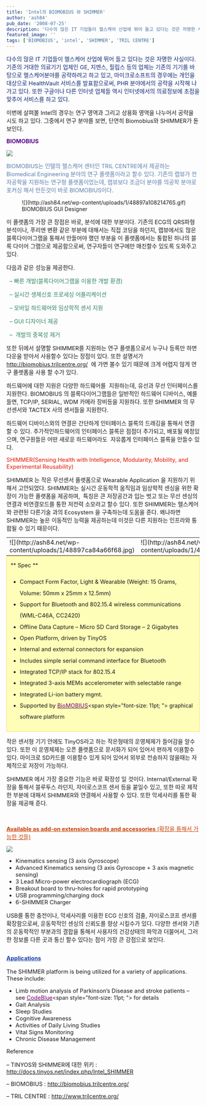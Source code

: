 ```yaml
---
title: 'Intel의 BIOMOBIUS 와 SHIMMER'
author: 'ash84'
pub_date: '2008-07-25'
description: '다수의 많은 IT 기업들이 헬스케어 산업에 뛰어 들고 있다는 것은 자명한 사실이다. 기존의 거대한 의료기기 업체인 GE, 지멘스, 필립스 등의 업체는 기존의 기기를 바탕으로 헬스케어분야를 공략하려고 하고 있고, 마이크로소프트의 경우에는 개인을 대상으로 HealthVault 서비스를 발표함으로써, PHR 분야에서의 공략을 시작해 나가고 있다. 또한 구글이나 다른 인'
featured_image: ''
tags: ['BIOMOBIUS', 'intel', 'SHIMMER', 'TRIL CENTRE']
---
```



<span style="font-size: 11pt; "></span>

<font color="#112a75"><span style="font-size: 11pt; ">다수의 많은 IT 기업들이 헬스케어 산업에 뛰어 들고 있다는 것은 자명한 사실이다. 기존의 거대한 의료기기 업체인 GE, 지멘스, 필립스 등의 업체는 기존의 기기를 바탕으로 헬스케어분야를 공략하려고 하고 있고, 마이크로소프트의 경우에는 개인을 대상으로 HealthVault 서비스를 발표함으로써, PHR 분야에서의 공략을 시작해 나가고 있다. 또한 구글이나 다른 인터넷 업체들 역시 인터넷에서의 의료정보에 초점을 맞추어 서비스를 하고 있다. </span></font>

<span style="font-size: 11pt; ">  
</span>

<span style="font-size: 11pt; ">이번에 살펴볼 Intel의 경우는 연구 영역과 그리고 상용화 영역을 나누어서 공략을 시도 하고 있다. 그중에서 연구 분야를 보면, 단연히 Biomobius와 SHIMMER가 돋보인다. </span>

<span style="font-size: 11pt; "></span>

**<font color="#57048c"><span style="font-size: 11pt; ">BIOMOBIUS</span></font>**

**<font color="#57048c">![](http://ash84.net/wp-content/uploads/1/48897a107dd6060.jpg)</font>**

<span style="font-size: 11pt; ">  
</span>

<font color="#5c7fb0"><span style="font-size: 11pt; ">BIOMOBIUS는 인텔의 헬스케어 센터인 TRIL CENTRE에서 제공하는 Biomedical Engineering 분야의 연구 플랫폼이라고 할수 있다. 기존의 랩뷰가 전자공학을 지원하는 연구형 플랫폼이었는데, 랩뷰보다 조금더 분야를 의공학 분야로 포커싱 해서 만든것이 바로 BIOMOBIUS이다. </span></font>

<span style="font-size: 11pt; ">  
</span>  
<span style="font-size: 11pt; ">  
</span>

<figure class="wp-caption aligncenter" style="width: 520px">![](http://ash84.net/wp-content/uploads/1/48897a10821476S.gif)<figcaption class="wp-caption-text">BIOMOBIUS GUI Designer</figcaption></figure>

<span style="font-size: 11pt; "></span>

<span style="font-size: 11pt; ">이 플랫폼의 가장 큰 장점은 바로, 분석에 대한 부분이다. 기존의 ECG의 QRS파형 분석이나, 푸리엔 변환 같은 부분에 대해서는 직접 코딩을 하던지, 랩뷰에서도 많은 블록다이어그램을 통해서 만들어야 했던 부분을 이 플랫폼에서는 통합된 하나의 블록 다이어 그램으로 제공함으로써, 연구자들이 연구에만 매진할수 있도록 도와주고 있다. </span>

<span style="font-size: 11pt; ">  
</span>

<span style="font-size: 11pt; ">다음과 같은 성능을 제공한다.</span>

<span style="font-size: 11pt; ">  
</span>

<font color="#318561"><span style="font-size: 11pt; ">  – 빠른 개발(블록다이어그램을 이용한 개발 환경)</span></font>

<span style="font-size: 11pt; ">  
</span>

<font color="#318561"><span style="font-size: 11pt; ">  – 실시간 생체신호 프로세싱 어플리케이션</span></font>

<span style="font-size: 11pt; ">  
</span>

<font color="#318561"><span style="font-size: 11pt; ">  – 모바일 하드웨어와 임상학적 센서 지원</span></font>

<span style="font-size: 11pt; ">  
</span>

<font color="#318561"><span style="font-size: 11pt; ">  – GUI 디자이너 제공</span></font>

<span style="font-size: 11pt; ">  
</span>

<font color="#318561"><span style="font-size: 11pt; ">  –  개발의 중복성 제거 </span></font>

<span style="font-size: 11pt; ">  
</span>

<span style="font-size: 11pt; ">또한 뒤에서 설명할 SHIMMER를 지원하는 연구 플랫폼으로서 누구나 등록만 하면 다운을 받아서 사용할수 있다는 장점이 있다. 또한 설명서가 </span>[<span style="font-size: 11pt; ">http://biomobius.trilcentre.org/</span>](http://biomobius.trilcentre.org/)<span style="font-size: 11pt; ">  에 가면 볼수 있기 때문에 크게 어렵지 않게 연구 플랫폼을 사용 할 수가 있다. </span>

<span style="font-size: 11pt; ">  
</span>

<span style="font-size: 11pt; ">하드웨어에 대한 지원은 다양한 하드웨어를  지원하는데, 유선과 무선 인터페이스를 지원한다. BIOMOBIUS 의 블록다이어그램들은 일반적인 하드웨어 디바이스, 예를 들면, TCP/IP, SERIAL, WDM 카메라 장비등을 지원하다. 또한 SHIMMER 의 무선센서와 TACTEX 사의 센서들을 지원한다. </span>

<span style="font-size: 11pt; ">  
</span>

<span style="font-size: 11pt; ">하드웨어 디바이스와의 연결은 간단하게 인터페이스 블록의 드래깅을 통해서 연결 할 수 있다. 추가적인하드웨어의 인터페이스 블록은 점점더 추가되고, 배포될 예정있으며, 연구원들은 어떤 새로운 하드웨어라도  자유롭게 인터페이스 블록을 만들수 있다.  </span>

<span style="font-size: 11pt; "></span>

<font color="#e31600"><span style="font-size: 11pt; ">SHIMMER(Sensing Health with Intelligence, Modularity, Mobility, and Experimental Reusability)</span></font>

<span style="font-size: 11pt; ">  
</span>

<span style="font-size: 11pt; ">SHIMMER 는 작은 무선센서 플랫폼으로 Wearable Application 을 지원하기 위해서 고안되었다. SHIMMER는 실시간 운동학적 움직임과 임상학적 센싱을 위한 확장이 가능한 플랫폼을 제공하며,  특징은 큰 저장공간과 입는 벗고 또는 무선 센싱의 연결과 비연결모드를 통한 저전력 소모라고 할수 있다. 또한 SHIMMER는 헬스케어와 관련된 다른기술 과의 Ecosystem 을 구축하는데 도움을 준다. 왜냐하면 SHIMMER는 높은 이동적인 능력을 제공하는데 이것은 다른 지원하는 인프라와 통합될 수 있기 때문이다.  </span>

<span style="font-size: 11pt; "></span>

<div class="imageblock dual" style="text-align: center; line-height: 2; "><table border="0" cellpadding="0" cellspacing="5" style="margin: 0 auto;"><tbody><tr><td>![](http://ash84.net/wp-content/uploads/1/48897ca84a66f68.jpg)</td><td>![](http://ash84.net/wp-content/uploads/1/48897ca84be2f62.gif)</td></tr></tbody></table></div><span style="font-size: 11pt; ">  
</span>

<div class="txc-textbox" style="border: 1px dashed rgb(243, 197, 52); padding: 10px; background-color: rgb(254, 254, 184); line-height: 2; "><span style="font-size: 11pt; ">  
</span>**<span style="font-size: 11pt; "> Spec </span>**

<span style="font-size: 11pt; ">  
</span>

- <span style="font-size: 11pt; ">Compact Form Factor, Light & Wearable (Weight: 15 Grams, Volume: 50mm x 25mm x 12.5mm) </span>
- <span style="font-size: 11pt; ">Support for Bluetooth and 802.15.4 wireless communications (WML-C46A, CC2420) </span>
- <span style="font-size: 11pt; ">Offline Data Capture – Micro SD Card Storage – 2 Gigabytes </span>
- <span style="font-size: 11pt; ">Open Platform, driven by TinyOS </span>
- <span style="font-size: 11pt; ">Internal and external connectors for expansion </span>
- <span style="font-size: 11pt; ">Includes simple serial command interface for Bluetooth </span>
- <span style="font-size: 11pt; ">Integrated TCP/IP stack for 802.15.4 </span>
- <span style="font-size: 11pt; ">Integrated 3-axis MEMs accelerometer with selectable range </span>
- <span style="font-size: 11pt; ">Integrated Li-ion battery mgmt. </span>
- <span style="font-size: 11pt; ">Supported by </span>[<font color="#800080" goog_docs_charindex="2640" id="sfsl13"><span style="font-size: 11pt; ">BioMOBIUS</span></font>](http://www.biomobius.org/ "http://www.biomobius.org/")<span style="font-size: 11pt; "> graphical software platform </span>

</div><span style="font-size: 11pt; "></span>

<span style="font-size: 11pt; ">작은 센서형 기기 안에도 TinyOS라고 하는 작은형태의 운영체제가 들어감을 알수 있다. 또한 이 운영체제는 오픈 플랫폼으로 문서화가 되어 있어서 편하게 이용할수 있다. 마이크로 SD카드를 이용할수 있게 되어 있어서 외부로 전송하지 않을때는 자체적으로 저장이 가능하다.  </span>

<span style="font-size: 11pt; ">  
</span>

<span style="font-size: 11pt; ">SHIMMER 에서 가장 중요한 기능은 바로 확장성 일 것이다. Internal/External 확장을 통해서 블루투스 라던지, 자이로스코프 센서 등을 붙일수 있고, 또한 따로 제작한 부분에 대해서 SHIMMER와 연결해서 사용할 수 있다. 또한 악세사리를 통한 확장을 제공해 준다. </span>

<span style="font-size: 11pt; ">  
</span>

<span style="font-size: 11pt; "> </span>

<span style="font-size: 11pt; ">  
</span>

<font color="#c84205"><u>**<span style="font-size: 11pt; ">Available as add-on extension boards and accessories</span>**<span style="font-size: 11pt; "> (확장을 통해서 가능한 것들)</span></u></font>

<span style="font-size: 11pt; "></span>

![](http://ash84.net/wp-content/uploads/1/48897ef253f8f7F.gif)

<span style="font-size: 11pt; "></span>

- <span style="font-size: 11pt; ">Kinematics sensing (3 axis Gyroscope) </span>
- <span style="font-size: 11pt; ">Advanced Kinematics sensing (3 axis Gyroscope + 3 axis magnetic sensing) </span>
- <span style="font-size: 11pt; ">3 Lead Micro-power electrocardiograph (ECG) </span>
- <span style="font-size: 11pt; ">Breakout board to thru-holes for rapid prototyping </span>
- <span style="font-size: 11pt; ">USB programming/charging dock </span>
- <span style="font-size: 11pt; ">6-SHIMMER Charger </span>

<span style="font-size: 11pt; ">  
</span>

<span style="font-size: 11pt; ">USB를 통한 충전이나, 악세사리를 이용한 ECG 신호의 검출, 자이로스코프 센서를 확장함으로써, 운동학적인 센싱의 신뢰도를 향상 시킬수가 있다. 다양한 센서와 기존의 운동학적인 부분과의 결합을 통해서 사용자의 건강상태의 파악과 더불어서, 그러한 정보를 다른 곳과 통신 할수 있다는 점이 가장 큰 강점으로 보인다. </span>

<span style="font-size: 11pt; "></span>


## <span class="mw-headline" goog_docs_charindex="3074"><span style="FONT-SIZE: 9pt"><font color="#193da9"><u><span style="font-size: 11pt; ">Applications </span></u></font></span></span>

<span style="font-size: 11pt; ">  
</span>

<span style="font-size: 11pt; ">The SHIMMER platform is being utilized for a variety of applications. These include: </span>

<span style="font-size: 11pt; ">  
</span>

- <span style="font-size: 11pt; ">Limb motion analysis of Parkinson’s Disease and stroke patients – see </span>[<font color="#800080" goog_docs_charindex="3250" id="br9j26"><span style="font-size: 11pt; ">CodeBlue</span></font>](http://www.eecs.harvard.edu/~mdw/proj/codeblue "http://www.eecs.harvard.edu/~mdw/proj/codeblue")<span style="font-size: 11pt; "> for details </span>
- <span style="font-size: 11pt; ">Gait Analysis </span>
- <span style="font-size: 11pt; ">Sleep Studies </span>
- <span style="font-size: 11pt; ">Cognitive Awareness </span>
- <span style="font-size: 11pt; ">Activities of Daily Living Studies </span>
- <span style="font-size: 11pt; ">Vital Signs Monitoring </span>
- <span style="font-size: 11pt; ">Chronic Disease Management </span>

<span style="font-size: 11pt; "></span>

<span style="font-size: 11pt; ">Reference</span>

<span style="font-size: 11pt; ">  
</span>

<span style="font-size: 11pt; ">– TINYOS와 SHIMMER에 대한 위키 : </span>[<span style="font-size: 11pt; ">http://docs.tinyos.net/index.php/Intel_SHIMMER</span>](http://docs.tinyos.net/index.php/Intel_SHIMMER)

<span style="font-size: 11pt; ">  
</span>

<span style="font-size: 11pt; ">– BIOMOBIUS : </span>[<span style="font-size: 11pt; ">http://biomobius.trilcentre.org/</span>](http://biomobius.trilcentre.org/)

<span style="font-size: 11pt; ">  
</span>

<span style="font-size: 11pt; ">– TRIL CENTRE : </span>[<span style="font-size: 11pt; ">http://www.trilcentre.org/</span>](http://www.trilcentre.org/)



